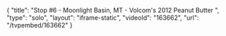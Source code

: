 {
    "title": "Stop #6 - Moonlight Basin, MT - Volcom's 2012 Peanut Butter ",
    "type": "solo",
    "layout": "iframe-static",
    "videoId": "163662",
    "url": "\/tvpembed\/163662"
}
